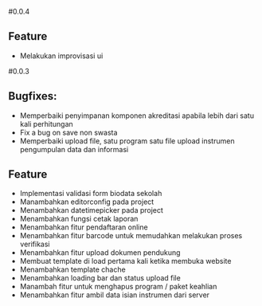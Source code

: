 #0.0.4

## Feature

- Melakukan improvisasi ui

#0.0.3

## Bugfixes:

- Memperbaiki penyimpanan komponen akreditasi apabila lebih dari satu kali perhitungan
- Fix a bug on save non swasta
- Memperbaiki upload file, satu program satu file upload instrumen pengumpulan data dan informasi

## Feature

- Implementasi validasi form biodata sekolah
- Manambahkan editorconfig pada project
- Menambahkan datetimepicker pada project
- Menambahkan fungsi cetak laporan
- Menambahkan fitur pendaftaran online
- Menambahkan fitur barcode untuk memudahkan melakukan proses verifikasi
- Menambahkan fitur upload dokumen pendukung
- Membuat template di load pertama kali ketika membuka website
- Menambahkan template chache
- Menambahkan loading bar dan status upload file
- Manambah fitur untuk menghapus program / paket keahlian
- Menambahkan fitur ambil data isian instrumen dari server